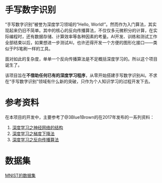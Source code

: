 # 手写数字识别

“手写数字识别”被誉为深度学习领域的“Hello, World!”。然而作为入门算法，其实现起来仍旧不简单。其中的核心的反向传播算法，不仅仅多元微积分的计算，在实际编程时，还有数据存储、计算效率等各种因素的考量。AI开发、训练和测试工作全部结束以后，如果想进一步测试AI，也许还得开发一个方便的图形化接口——类似于PS笔刷一样的工具。

面对如此的复杂度，单单一个反向传播算法是不足概括深度学习的。所以这个项目诞生了。

该项目旨在**不借助任何已有的深度学习程序**，从零开始搭建手写数字识别AI。不求在“手写数字识别”领域有什么新的突破，只作为个人知识学习的过程开发下去。

# 参考资料

在本项目的开发中，主要参考了@3Blue1Brown的在2017年发布的一系列资料：

1. [深度学习之神经网络的结构](https://www.bilibili.com/video/BV1bx411M7Zx/)
2. [深度学习之梯度下降法](https://www.bilibili.com/video/BV1Ux411j7ri/)
3. [深度学习之反向传播算法](https://www.bilibili.com/video/BV16x411V7Qg/)

# 数据集

[MNIST的数据集](http://yann.lecun.com/exdb/mnist/)